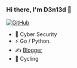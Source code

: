 ### Hi there, I'm D3n13d  👋 
[![GitHub](https://github-readme-stats.vercel.app/api?username=d3n13d&theme=gruvbox&show_icons=true&title_color=%232f80ed&text_color=%23333333&icon_color=%236b7280&bg_color=%23ffffff)]((https://github.com/D3n13d))
- 🔭 Cyber Security 
- ⚡ Go / Python. 
- ✍️ [Blogger](https://d3n13d.github.io/)
- 🏃   Cycling
<!--
**D3n13d/D3n13d** is a ✨ _special_ ✨ repository because its `README.md` (this file) appears on your GitHub profile. 

Here are some ideas to get you started: 

- 🔭 I’m currently working on ... 
- 🌱 I’m currently learning ... 
- 👯 I’m looking to collaborate on ...
- 🤔 I’m looking for help with ...
- 💬 Ask me about ...
- 📫 How to reach me: ... 
- 😄 Pronouns: ...
- ⚡ Fun fact: ...
-->
